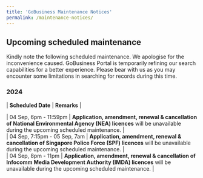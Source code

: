 ```yaml
---
title: 'GoBusiness Maintenance Notices'
permalink: /maintenance-notices/
---
```


## Upcoming scheduled maintenance

Kindly note the following scheduled maintenance. We apologise for the inconvenience caused. 
GoBusiness Portal is temporarily refining our search capabilities for a better experience. Please bear with us as you may encounter some limitations in searching for records during this time.

### 2024 

| **Scheduled Date** | **Remarks** |  

    
    
| 04 Sep, 6pm - 11:59pm | **Application, amendment, renewal & cancellation of National Environmental Agency (NEA) licences** will be unavailable during the upcoming scheduled maintenance. |       
| 04 Sep, 7:15pm - 05 Sep, 7am | **Application, amendment, renewal & cancellation of Singapore Police Force (SPF) licences** will be unavailable during the upcoming scheduled maintenance. |     
| 04 Sep, 8pm - 11pm | **Application, amendment, renewal & cancellation of Infocomm Media Development Authority (IMDA) licences** will be unavailable during the upcoming scheduled maintenance. |      






<script src="/jquery/jquery.min.js"></script> <script src="/jquery/resize-tables.js"></script>
